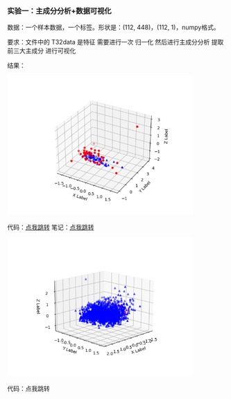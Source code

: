 ### 实验一：主成分分析+数据可视化

数据：一个样本数据，一个标签。形状是：(112, 448)，(112, 1)，numpy格式。

要求：文件中的  T32data   是特征   需要进行一次  归一化   然后进行主成分分析  提取前三大主成分   进行可视化

结果：

<img src="README.assets/image-20210923135846213.png" alt="image-20210923135846213" style="zoom: 67%;" />

代码：[点我跳转](https://github.com/dlagez/bigdata/blob/master/demo1_analysis_plt/demo1_analysis_plt.py)    笔记：[点我跳转](https://github.com/dlagez/java-note-mac/blob/master/python/%E5%B0%8F%E5%AE%9E%E9%AA%8C/1.%E4%B8%BB%E6%88%90%E5%88%86%E5%88%86%E6%9E%90%26%E7%94%BB%E5%9B%BE.md)

<img src="README.assets/image-20210923161628631.png" alt="image-20210923161628631" style="zoom:67%;" />

代码：点我跳转
